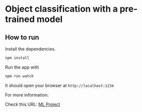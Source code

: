 # Object classification with a pre-trained model

## How to run

Install the dependencies.

```bash
npm install
```

Run the app with

```bash
npm run watch
```

It should open your browser at `http://localhost:1234`

For more information:

Check this URL: [ML Project](https://github.com/charliegerard/fem-ml-workshop/tree/main)
